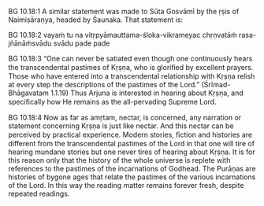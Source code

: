 BG 10.18:1	A similar statement was made to Sūta Gosvāmī by the ṛṣis of Naimiṣāraṇya, headed by Śaunaka. That statement is:

BG 10.18:2	vayaṁ tu na vitṛpyāmauttama-śloka-vikrameyac chṛṇvatāṁ rasa-jñānāṁsvādu svādu pade pade

BG 10.18:3	“One can never be satiated even though one continuously hears the transcendental pastimes of Kṛṣṇa, who is gloriﬁed by excellent prayers. Those who have entered into a transcendental relationship with Kṛṣṇa relish at every step the descriptions of the pastimes of the Lord.” (Śrīmad-Bhāgavatam 1.1.19) Thus Arjuna is interested in hearing about Kṛṣṇa, and speciﬁcally how He remains as the all-pervading Supreme Lord.

BG 10.18:4	Now as far as amṛtam, nectar, is concerned, any narration or statement concerning Kṛṣṇa is just like nectar. And this nectar can be perceived by practical experience. Modern stories, ﬁction and histories are different from the transcendental pastimes of the Lord in that one will tire of hearing mundane stories but one never tires of hearing about Kṛṣṇa. It is for this reason only that the history of the whole universe is replete with references to the pastimes of the incarnations of Godhead. The Purāṇas are histories of bygone ages that relate the pastimes of the various incarnations of the Lord. In this way the reading matter remains forever fresh, despite repeated readings.